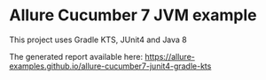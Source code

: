 # Allure Cucumber 7 JVM example

This project uses Gradle KTS, JUnit4 and Java 8

The generated report available here: https://allure-examples.github.io/allure-cucumber7-junit4-gradle-kts

